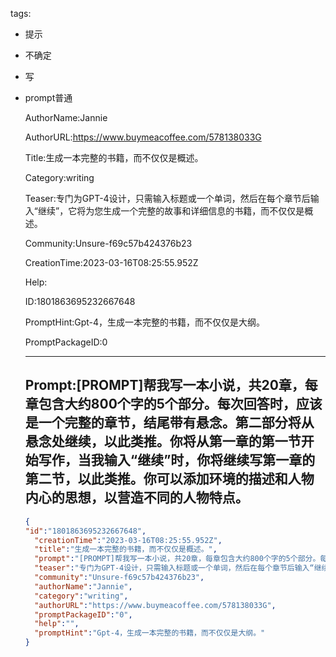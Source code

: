   tags: 
- 提示
- 不确定
- 写
- prompt普通

  AuthorName:Jannie

  AuthorURL:https://www.buymeacoffee.com/578138033G

  Title:生成一本完整的书籍，而不仅仅是概述。

  Category:writing

  Teaser:专门为GPT-4设计，只需输入标题或一个单词，然后在每个章节后输入“继续”，它将为您生成一个完整的故事和详细信息的书籍，而不仅仅是概述。

  Community:Unsure-f69c57b424376b23

  CreationTime:2023-03-16T08:25:55.952Z

  Help:

  ID:1801863695232667648

  PromptHint:Gpt-4，生成一本完整的书籍，而不仅仅是大纲。

  PromptPackageID:0

  ---

  ## Prompt:[PROMPT]帮我写一本小说，共20章，每章包含大约800个字的5个部分。每次回答时，应该是一个完整的章节，结尾带有悬念。第二部分将从悬念处继续，以此类推。你将从第一章的第一节开始写作，当我输入“继续”时，你将继续写第一章的第二节，以此类推。你可以添加环境的描述和人物内心的思想，以营造不同的人物特点。

  ```json
  {
  "id":"1801863695232667648",
    "creationTime":"2023-03-16T08:25:55.952Z",
    "title":"生成一本完整的书籍，而不仅仅是概述。",
    "prompt":"[PROMPT]帮我写一本小说，共20章，每章包含大约800个字的5个部分。每次回答时，应该是一个完整的章节，结尾带有悬念。第二部分将从悬念处继续，以此类推。你将从第一章的第一节开始写作，当我输入“继续”时，你将继续写第一章的第二节，以此类推。你可以添加环境的描述和人物内心的思想，以营造不同的人物特点。",
    "teaser":"专门为GPT-4设计，只需输入标题或一个单词，然后在每个章节后输入“继续”，它将为您生成一个完整的故事和详细信息的书籍，而不仅仅是概述。",
    "community":"Unsure-f69c57b424376b23",
    "authorName":"Jannie",
    "category":"writing",
    "authorURL":"https://www.buymeacoffee.com/578138033G",
    "promptPackageID":"0",
    "help":"",
    "promptHint":"Gpt-4，生成一本完整的书籍，而不仅仅是大纲。"
  }
  ```
